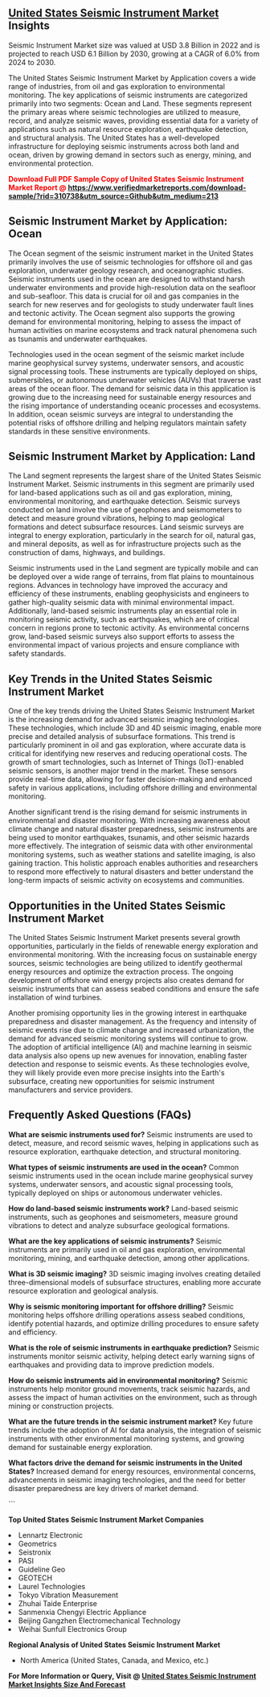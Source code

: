 <h2><a href="https://www.verifiedmarketreports.com/download-sample/?rid=310738&amp;utm_source=Github&amp;utm_medium=213" target="_blank">United States Seismic Instrument Market</a> Insights</h2><p>Seismic Instrument Market size was valued at USD 3.8 Billion in 2022 and is projected to reach USD 6.1 Billion by 2030, growing at a CAGR of 6.0% from 2024 to 2030.</p><p><p>The United States Seismic Instrument Market by Application covers a wide range of industries, from oil and gas exploration to environmental monitoring. The key applications of seismic instruments are categorized primarily into two segments: Ocean and Land. These segments represent the primary areas where seismic technologies are utilized to measure, record, and analyze seismic waves, providing essential data for a variety of applications such as natural resource exploration, earthquake detection, and structural analysis. The United States has a well-developed infrastructure for deploying seismic instruments across both land and ocean, driven by growing demand in sectors such as energy, mining, and environmental protection. <strong><p><span class=""><span style="color: #ff0000;"><strong>Download Full PDF Sample Copy of United States Seismic Instrument Market Report</strong> @ </span><a href="https://www.verifiedmarketreports.com/download-sample/?rid=310738&amp;utm_source=Github&amp;utm_medium=213" target="_blank">https://www.verifiedmarketreports.com/download-sample/?rid=310738&amp;utm_source=Github&amp;utm_medium=213</a></span></p></strong></p><h2>Seismic Instrument Market by Application: Ocean</h2><p>The Ocean segment of the seismic instrument market in the United States primarily involves the use of seismic technologies for offshore oil and gas exploration, underwater geology research, and oceanographic studies. Seismic instruments used in the ocean are designed to withstand harsh underwater environments and provide high-resolution data on the seafloor and sub-seafloor. This data is crucial for oil and gas companies in the search for new reserves and for geologists to study underwater fault lines and tectonic activity. The Ocean segment also supports the growing demand for environmental monitoring, helping to assess the impact of human activities on marine ecosystems and track natural phenomena such as tsunamis and underwater earthquakes.</p><p>Technologies used in the ocean segment of the seismic market include marine geophysical survey systems, underwater sensors, and acoustic signal processing tools. These instruments are typically deployed on ships, submersibles, or autonomous underwater vehicles (AUVs) that traverse vast areas of the ocean floor. The demand for seismic data in this application is growing due to the increasing need for sustainable energy resources and the rising importance of understanding oceanic processes and ecosystems. In addition, ocean seismic surveys are integral to understanding the potential risks of offshore drilling and helping regulators maintain safety standards in these sensitive environments.</p><h2>Seismic Instrument Market by Application: Land</h2><p>The Land segment represents the largest share of the United States Seismic Instrument Market. Seismic instruments in this segment are primarily used for land-based applications such as oil and gas exploration, mining, environmental monitoring, and earthquake detection. Seismic surveys conducted on land involve the use of geophones and seismometers to detect and measure ground vibrations, helping to map geological formations and detect subsurface resources. Land seismic surveys are integral to energy exploration, particularly in the search for oil, natural gas, and mineral deposits, as well as for infrastructure projects such as the construction of dams, highways, and buildings.</p><p>Seismic instruments used in the Land segment are typically mobile and can be deployed over a wide range of terrains, from flat plains to mountainous regions. Advances in technology have improved the accuracy and efficiency of these instruments, enabling geophysicists and engineers to gather high-quality seismic data with minimal environmental impact. Additionally, land-based seismic instruments play an essential role in monitoring seismic activity, such as earthquakes, which are of critical concern in regions prone to tectonic activity. As environmental concerns grow, land-based seismic surveys also support efforts to assess the environmental impact of various projects and ensure compliance with safety standards.</p><h2>Key Trends in the United States Seismic Instrument Market</h2><p>One of the key trends driving the United States Seismic Instrument Market is the increasing demand for advanced seismic imaging technologies. These technologies, which include 3D and 4D seismic imaging, enable more precise and detailed analysis of subsurface formations. This trend is particularly prominent in oil and gas exploration, where accurate data is critical for identifying new reserves and reducing operational costs. The growth of smart technologies, such as Internet of Things (IoT)-enabled seismic sensors, is another major trend in the market. These sensors provide real-time data, allowing for faster decision-making and enhanced safety in various applications, including offshore drilling and environmental monitoring.</p><p>Another significant trend is the rising demand for seismic instruments in environmental and disaster monitoring. With increasing awareness about climate change and natural disaster preparedness, seismic instruments are being used to monitor earthquakes, tsunamis, and other seismic hazards more effectively. The integration of seismic data with other environmental monitoring systems, such as weather stations and satellite imaging, is also gaining traction. This holistic approach enables authorities and researchers to respond more effectively to natural disasters and better understand the long-term impacts of seismic activity on ecosystems and communities.</p><h2>Opportunities in the United States Seismic Instrument Market</h2><p>The United States Seismic Instrument Market presents several growth opportunities, particularly in the fields of renewable energy exploration and environmental monitoring. With the increasing focus on sustainable energy sources, seismic technologies are being utilized to identify geothermal energy resources and optimize the extraction process. The ongoing development of offshore wind energy projects also creates demand for seismic instruments that can assess seabed conditions and ensure the safe installation of wind turbines.</p><p>Another promising opportunity lies in the growing interest in earthquake preparedness and disaster management. As the frequency and intensity of seismic events rise due to climate change and increased urbanization, the demand for advanced seismic monitoring systems will continue to grow. The adoption of artificial intelligence (AI) and machine learning in seismic data analysis also opens up new avenues for innovation, enabling faster detection and response to seismic events. As these technologies evolve, they will likely provide even more precise insights into the Earth's subsurface, creating new opportunities for seismic instrument manufacturers and service providers.</p><h2>Frequently Asked Questions (FAQs)</h2><p><strong>What are seismic instruments used for?</strong> Seismic instruments are used to detect, measure, and record seismic waves, helping in applications such as resource exploration, earthquake detection, and structural monitoring.</p><p><strong>What types of seismic instruments are used in the ocean?</strong> Common seismic instruments used in the ocean include marine geophysical survey systems, underwater sensors, and acoustic signal processing tools, typically deployed on ships or autonomous underwater vehicles.</p><p><strong>How do land-based seismic instruments work?</strong> Land-based seismic instruments, such as geophones and seismometers, measure ground vibrations to detect and analyze subsurface geological formations.</p><p><strong>What are the key applications of seismic instruments?</strong> Seismic instruments are primarily used in oil and gas exploration, environmental monitoring, mining, and earthquake detection, among other applications.</p><p><strong>What is 3D seismic imaging?</strong> 3D seismic imaging involves creating detailed three-dimensional models of subsurface structures, enabling more accurate resource exploration and geological analysis.</p><p><strong>Why is seismic monitoring important for offshore drilling?</strong> Seismic monitoring helps offshore drilling operations assess seabed conditions, identify potential hazards, and optimize drilling procedures to ensure safety and efficiency.</p><p><strong>What is the role of seismic instruments in earthquake prediction?</strong> Seismic instruments monitor seismic activity, helping detect early warning signs of earthquakes and providing data to improve prediction models.</p><p><strong>How do seismic instruments aid in environmental monitoring?</strong> Seismic instruments help monitor ground movements, track seismic hazards, and assess the impact of human activities on the environment, such as through mining or construction projects.</p><p><strong>What are the future trends in the seismic instrument market?</strong> Key future trends include the adoption of AI for data analysis, the integration of seismic instruments with other environmental monitoring systems, and growing demand for sustainable energy exploration.</p><p><strong>What factors drive the demand for seismic instruments in the United States?</strong> Increased demand for energy resources, environmental concerns, advancements in seismic imaging technologies, and the need for better disaster preparedness are key drivers of market demand.</p>```</p><p><strong>Top United States Seismic Instrument Market Companies</strong></p><div data-test-id=""><p><li>Lennartz Electronic</li><li> Geometrics</li><li> Seistronix</li><li> PASI</li><li> Guideline Geo</li><li> GEOTECH</li><li> Laurel Technologies</li><li> Tokyo Vibration Measurement</li><li> Zhuhai Taide Enterprise</li><li> Sanmenxia Chengyi Electric Appliance</li><li> Beijing Gangzhen Electromechanical Technology</li><li> Weihai Sunfull Electronics Group</li></p><div><strong>Regional Analysis of&nbsp;United States Seismic Instrument Market</strong></div><ul><li dir="ltr"><p dir="ltr">North America&nbsp;(United States, Canada, and Mexico, etc.)</p></li></ul><p><strong>For More Information or Query, Visit @&nbsp;</strong><strong><a href="https://www.verifiedmarketreports.com/product/seismic-instrument-market/?utm_source=Github&amp;utm_medium=213" target="_blank">United States Seismic Instrument Market Insights Size And Forecast</a></strong></p></div>
